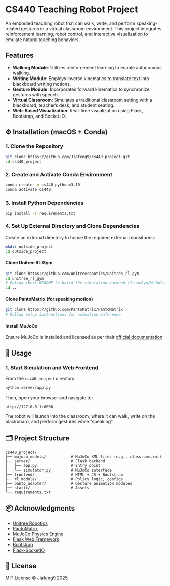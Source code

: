 # CS440 Teaching Robot Project

An embodied teaching robot that can walk, write, and perform speaking-related gestures in a virtual classroom environment. This project integrates reinforcement learning, robot control, and interactive visualization to emulate natural teaching behaviors.

## Features

- **Walking Module**: Utilizes reinforcement learning to enable autonomous walking.
- **Writing Module**: Employs inverse kinematics to translate text into blackboard writing motions.
- **Gesture Module**: Incorporates forward kinematics to synchronize gestures with speech.
- **Virtual Classroom**: Simulates a traditional classroom setting with a blackboard, teacher’s desk, and student seating.
- **Web-Based Visualization**: Real-time visualization using Flask, Bootstrap, and Socket.IO.

## ⚙️ Installation (macOS + Conda)

### 1. Clone the Repository

```bash
git clone https://github.com/Jiafeng9/cs440_project.git
cd cs440_project
```

### 2. Create and Activate Conda Environment

```bash
conda create -n cs440 python=3.10
conda activate cs440
```

### 3. Install Python Dependencies

```bash
pip install -r requirements.txt
```

### 4. Set Up External Directory and Clone Dependencies

Create an external directory to house the required external repositories:

```bash
mkdir outside_project
cd outside_project
```

#### Clone Unitree RL Gym

```bash
git clone https://github.com/unitreerobotics/unitree_rl_gym
cd unitree_rl_gym
# Follow their README to build the simulation backend (IsaacGym/MuJoCo)
cd ..
```

#### Clone PantoMatrix (for speaking motion)

```bash
git clone https://github.com/PantoMatrix/PantoMatrix
# Follow setup instructions for animation inference
```

#### Install MuJoCo

Ensure MuJoCo is installed and licensed as per their [official documentation](https://mujoco.org/).

## 🚀 Usage

### 1. Start Simulation and Web Frontend

From the `cs440_project` directory:

```bash
python server/app.py
```

Then, open your browser and navigate to:

```
http://127.0.0.1:6006
```

The robot will launch into the classroom, where it can walk, write on the blackboard, and perform gestures while “speaking”.

## 🗂️ Project Structure

```plaintext
cs440_project/
├── mujoco_models/           # MuJoCo XML files (e.g., classroom.xml)
├── server/                  # Flask backend
│   ├── app.py               # Entry point
│   └── simulator.py         # MuJoCo interface
├── frontend/                # HTML + JS + Bootstrap
├── rl_module/               # Policy logic, configs
├── panto_adapter/           # Gesture animation modules
├── static/                  # Assets
└── requirements.txt
```

## 📦 Acknowledgments

- [Unitree Robotics](https://github.com/unitreerobotics/unitree_rl_gym)
- [PantoMatrix](https://github.com/PantoMatrix/PantoMatrix)
- [MuJoCo Physics Engine](https://mujoco.org/)
- [Flask Web Framework](https://flask.palletsprojects.com/)
- [Bootstrap](https://getbootstrap.com/)
- [Flask-SocketIO](https://flask-socketio.readthedocs.io/)

## 📄 License

MIT License © Jiafeng9 2025

